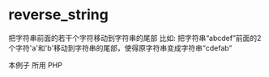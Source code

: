 # reverse_string
把字符串前面的若干个字符移动到字符串的尾部
比如:
把字符串“abcdef”前面的2个字符'a'和'b'移动到字符串的尾部，使得原字符串变成字符串“cdefab”

本例子 所用 PHP 
